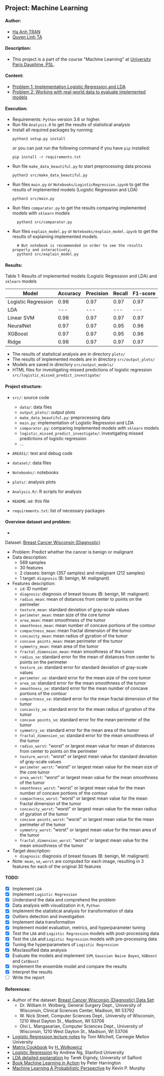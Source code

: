## Project: Machine Learning

#### Author:

* [Ha Anh TRAN](#)
* [Quyen Linh TA](#)

#### Description:

* This project is a part of the course "Machine Learning"
  at [University Paris Dauphine, PSL](https://dauphine.psl.eu/en/).

#### Content:

* [Problem 1: Implementation Logistic Regression and LDA](#)
* [Problem 2: Working with real-world data to evaluate implemented models](#)

#### Execution:

* Requirements: `Python` version 3.6 or higher.
* Run file `Analysis.R` to get the results of statistical analysis
* Install all required packages by running:
  ```
  python3 setup.py install
  ```
  or you can just run the following command if you have `pip` installed:
  ```
  pip install -r requirements.txt
  ```
* Run file `make_data_beautiful.py` to start preprocessing data process
  ```
  python3 src/make_data_beautiful.py
  ```
* Run files `main.py` or `Notebooks/LogisticRegression.ipynb` to get the results of implemented models (Logistic
  Regression and LDA)
  ```
  python3 src/main.py
  ```
* Run files `comparator.py` to get the results comparing implemented models with `sklearn` models
  ```
    python3 src/comparator.py
  ```
* Run files `explain_model.py` or `Notebooks/explain_model.ipynb` to get the results of explaining implemented models.
  ```
    # But notebook is recommended in order to see the results properly and interactively. 
    python3 src/explain_model.py
  ```

#### Results:

Table 1: Results of implemented models (Logistic Regression and LDA) and `sklearn` models

| Model               | Accuracy | Precision | Recall | F1-score |
|---------------------|----------|-----------|--------|----------|
| Logistic Regression | 0.98     | 0.97      | 0.97   | 0.97     |
| LDA                 | ---      | ---       | ---    | ---      |
| Linear SVM          | 0.98     | 0.97      | 0.97   | 0.97     |
| NeuralNet           | 0.97     | 0.97      | 0.95   | 0.96     |
| XGBoost             | 0.97     | 0.97      | 0.95   | 0.96     |
| Ridge               | 0.98     | 0.97      | 0.97   | 0.97     |

* The results of statistical analysis are in directory `plots/`
* The results of implemented models are in directory `src/output_plots/`
* Models are saved in directory `src/output_models/`
* HTML files for investigating missed predictions of logistic regression `src/logistic_missed_predict_investigate/`

#### Project structure:

* `src/`: source code
    * `data/`: data files
    * `output_plots/`: output plots
    * `make_data_beautiful.py`: preprocessing data
    * `main.py`: implementation of Logistic Regression and LDA
    * `comparator.py`: comparing implemented models with `sklearn` models
    * `logistic_missed_predict_investigate/`: investigating missed predictions of logistic regression
    * ...

* `AREA51/`: test and debug code
* `dataset/`: data files
* `Notebooks/`: notebooks
* `plots/`: analysis plots
* `Analysis.R/`: R scripts for analysis
* `README.md`: this file
* `requirements.txt`: list of necessary packages

#### Overview dataset and problem:

*
Dataset: [Breast Cancer Wisconsin (Diagnostic)](https://archive.ics.uci.edu/ml/datasets/breast+cancer+wisconsin+(diagnostic))

* Problem: Predict whether the cancer is benign or malignant
* Data description:
    * 569 samples
    * 30 features
    * 2 classes: benign (357 samples) and malignant (212 samples)
    * 1 target: `diagnosis` (B: benign, M: malignant)
* Features description:
    * `id`: ID number
    * `diagnosis`: diagnosis of breast tissues (B: benign, M: malignant)
    * `radius_mean`: mean of distances from center to points on the perimeter
    * `texture_mean`: standard deviation of gray-scale values
    * `perimeter_mean`: mean size of the core tumor
    * `area_mean`: mean smoothness of the tumor
    * `smoothness_mean`: mean number of concave portions of the contour
    * `compactness_mean`: mean fractal dimension of the tumor
    * `concavity_mean`: mean radius of gyration of the tumor
    * `concave points_mean`: mean perimeter of the tumor
    * `symmetry_mean`: mean area of the tumor
    * `fractal_dimension_mean`: mean smoothness of the tumor
    * `radius_se`: standard error for the mean of distances from center to points on the perimeter
    * `texture_se`: standard error for standard deviation of gray-scale values
    * `perimeter_se`: standard error for the mean size of the core tumor
    * `area_se`: standard error for the mean smoothness of the tumor
    * `smoothness_se`: standard error for the mean number of concave portions of the contour
    * `compactness_se`: standard error for the mean fractal dimension of the tumor
    * `concavity_se`: standard error for the mean radius of gyration of the tumor
    * `concave points_se`: standard error for the mean perimeter of the tumor
    * `symmetry_se`: standard error for the mean area of the tumor
    * `fractal_dimension_se`: standard error for the mean smoothness of the tumor
    * `radius_worst`: "worst" or largest mean value for mean of distances from center to points on the perimeter
    * `texture_worst`: "worst" or largest mean value for standard deviation of gray-scale values
    * `perimeter_worst`: "worst" or largest mean value for the mean size of the core tumor
    * `area_worst`: "worst" or largest mean value for the mean smoothness of the tumor
    * `smoothness_worst`: "worst" or largest mean value for the mean number of concave portions of the contour
    * `compactness_worst`: "worst" or largest mean value for the mean fractal dimension of the tumor
    * `concavity_worst`: "worst" or largest mean value for the mean radius of gyration of the tumor
    * `concave points_worst`: "worst" or largest mean value for the mean perimeter of the tumor
    * `symmetry_worst`: "worst" or largest mean value for the mean area of the tumor
    * `fractal_dimension_worst`: "worst" or largest mean value for the mean smoothness of the tumor
* Target description:
    * `diagnosis`: diagnosis of breast tissues (B: benign, M: malignant)
* Note: `mean`, `se`, `worst` are computed for each image, resulting in 3 features
  for each of the original 30 features

#### TODO:

* [x] Implement `LDA`
* [x] Implement `Logistic Regression`
* [x] Understand the data and comprehend the problem
* [x] Data analysis with visualization in `R`, `Python`
* [x] Implement the statistical analysis for transformation of data
* [x] Outliers detection and investigation
* [x] Implement data transformation
* [x] Implement model evaluation, metrics, and hyperparameter tuning
* [x] Test the `LDA` and `Logistic Regression` models with post-processing data
* [x] Test the `LDA` and `Logistic Regression` models with pre-processing data
* [x] Tuning the hyperparameters of `Logistic Regression`
* [x] Misclassified data analysis
* [x] Evaluate the models and implement `SVM`, `Gaussian Naive Bayes`, `XGBoost` and `CatBoost`
* [x] Implement the ensemble model and compare the results
* [x] Interpret the results
* [ ] Write the report

#### References:

* Author of the
  dataset: [Breast Cancer Wisconsin (Diagnostic) Data Set](https://archive.ics.uci.edu/ml/datasets/breast+cancer+wisconsin+(diagnostic)):
    * Dr. William H. Wolberg, General Surgery Dept., University of
      Wisconsin, Clinical Sciences Center, Madison, WI 53792
    * W. Nick Street, Computer Sciences Dept., University of
      Wisconsin, 1210 West Dayton St., Madison, WI 53706
    * Olvi L. Mangasarian, Computer Sciences Dept., University of
      Wisconsin, 1210 West Dayton St., Madison, WI 53706
* [Logistic Regression lecture notes](https://www.cs.cmu.edu/~tom/mlbook/NBayesLogReg.pdf) by Tom Mitchell, Carnegie
  Mellon University
* [Matrix Cookbook](https://www.math.uwaterloo.ca/~hwolkowi/matrixcookbook.pdf) by
  [H. Wolkowicz](https://www.math.uwaterloo.ca/~hwolkowi/)
* [Logistic Regression](https://www.coursera.org/learn/machine-learning/resources/2QZ9T) by Andrew Ng, Stanford
  University
* [LDA detailed explanation](https://usir.salford.ac.uk/id/eprint/52074/1/AI_Com_LDA_Tarek.pdf) by Tarek Elgindy,
  University of Salford
* [Book Machine Learning in Action](https://www.manning.com/books/machine-learning-in-action) by Peter Harrington
* [Machine Learning A Probabilistic Perspective](http://noiselab.ucsd.edu/ECE228/Murphy_Machine_Learning.pdf) by Kevin
  P. Murphy